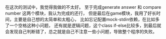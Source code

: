 在这次的测试中，我觉得我做的不太好。
至于完成generate answer 和 compare number  这两个模块，我认为完成的还行，
但是最后在game模块，我用了好长时间，主要是自己想的太简单和太粗心， 比如忘记配置mock-stdin依赖，在比如多了一个空格这种小问题，
还有就是逻辑问题，这个class if-else比较多，到最后就会发现自己判断错了，总之就是自己不注意一些小问题，导致整个程序的失败。
